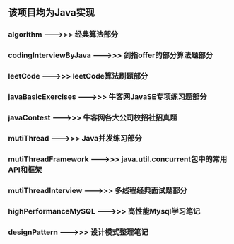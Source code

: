 ## 该项目均为Java实现

### algorithm --->>> 经典算法部分

### codingInterviewByJava --->>> 剑指offer的部分算法题部分

### leetCode --->>> leetCode算法刷题部分

### javaBasicExercises --->>> 牛客网JavaSE专项练习题部分

### javaContest --->>> 牛客网各大公司校招社招真题

### mutiThread --->>> Java并发练习部分

### mutiThreadFramework --->>> java.util.concurrent包中的常用API和框架

### mutiThreadInterview --->>> 多线程经典面试题部分

### highPerformanceMySQL --->>> 高性能Mysql学习笔记

### designPattern --->>> 设计模式整理笔记